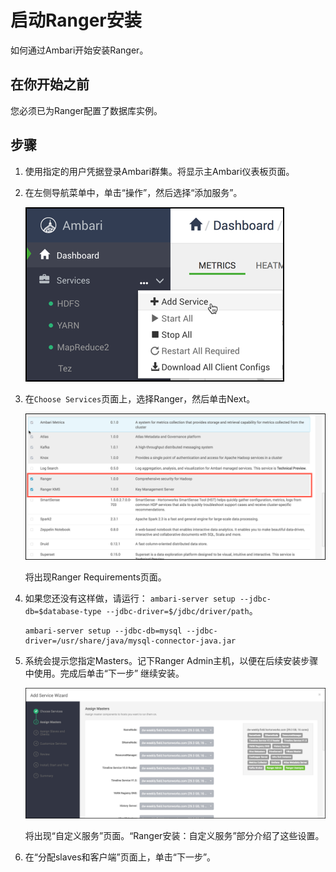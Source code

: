 启动Ranger安装
================================================================================
如何通过Ambari开始安装Ranger。

## 在你开始之前
您必须已为Ranger配置了数据库实例。

## 步骤
1. 使用指定的用户凭据登录Ambari群集。将显示主Ambari仪表板页面。
2. 在左侧导航菜单中，单击“操作”，然后选择“添加服务”。

    ![添加服务](img/1.png)

3. 在`Choose Services`页面上，选择Ranger，然后单击Next。

    ![选择服务](img/2.png)

    将出现Ranger Requirements页面。

4. 如果您还没有这样做，请运行：
`ambari-server setup --jdbc-db=$database-type --jdbc-driver=$/jdbc/driver/path`。
    ```shell
    ambari-server setup --jdbc-db=mysql --jdbc-driver=/usr/share/java/mysql-connector-java.jar
    ```
5. 系统会提示您指定Masters。记下Ranger Admin主机，以便在后续安装步骤中使用。完成后单击“下一步”
继续安装。

    ![指定Masters](img/3.png)

    将出现“自定义服务”页面。“Ranger安装：自定义服务”部分介绍了这些设置。

6. 在“分配slaves和客户端”页面上，单击“下一步”。
